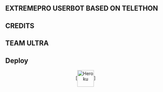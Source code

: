 ## EXTREMEPRO USERBOT BASED ON TELETHON

## CREDITS 
## TEAM ULTRA

## Deploy
<p align="center"><a href="https://heroku.com/deploy?template=https://github.com/Noob-Stranger/test"> [<img align="center" alt="Heroku" width="52px" src="https://www.nicepng.com/png/full/223-2233246_heroku-logo-salesforce-heroku.png" />]
